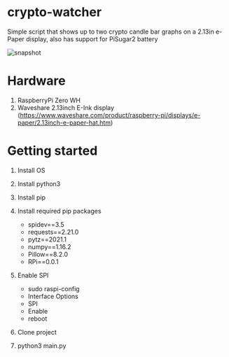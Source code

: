 # crypto-watcher

Simple script that shows up to two crypto candle bar graphs on a 2.13in e-Paper display, also has support for PiSugar2 battery

![snapshot](https://user-images.githubusercontent.com/12883662/115999283-185f7380-a5e3-11eb-9685-bb80fef58d10.jpg)


# Hardware
1. RaspberryPi Zero WH
2. Waveshare 2.13inch E-Ink display (https://www.waveshare.com/product/raspberry-pi/displays/e-paper/2.13inch-e-paper-hat.htm)

# Getting started
1. Install OS
2. Install python3
3. Install pip
4. Install required pip packages
    - spidev==3.5
    - requests==2.21.0
    - pytz==2021.1
    - numpy==1.16.2
    - Pillow==8.2.0
    - RPi==0.0.1

5. Enable SPI
    - sudo raspi-config
    - Interface Options
    - SPI
    - Enable
    - reboot

6. Clone project
7. python3 main.py
